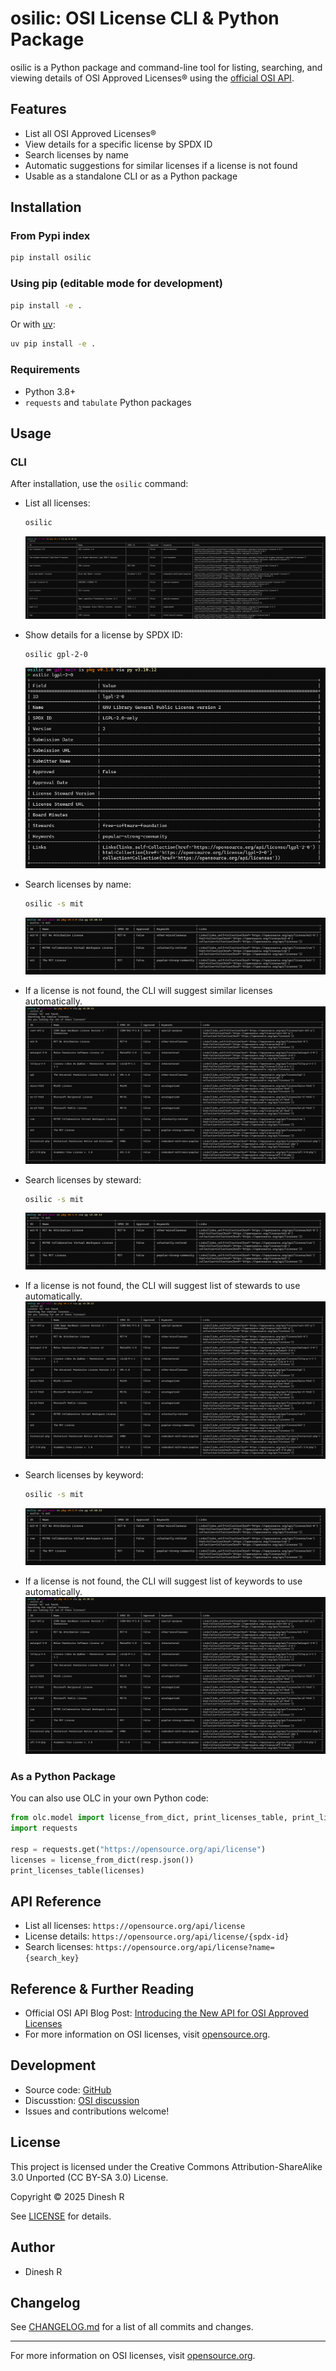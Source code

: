 # osilic: OSI License CLI & Python Package

osilic is a Python package and command-line tool for listing, searching, and viewing details of OSI Approved Licenses® using the [official OSI API](https://opensource.org/blog/introducing-the-new-api-for-osi-approved-licenses).

## Features
- List all OSI Approved Licenses®
- View details for a specific license by SPDX ID
- Search licenses by name
- Automatic suggestions for similar licenses if a license is not found
- Usable as a standalone CLI or as a Python package

## Installation

### From Pypi index
```bash
pip install osilic
```

### Using pip (editable mode for development)
```bash
pip install -e .
```
Or with [uv](https://github.com/astral-sh/uv):
```bash
uv pip install -e .
```

### Requirements
- Python 3.8+
- `requests` and `tabulate` Python packages

## Usage

### CLI
After installation, use the `osilic` command:

- List all licenses:
  ```bash
  osilic
  ```
  ![osilic](https://raw.githubusercontent.com/dineshr93/osilic/refs/heads/main/screenshot/osilic_all_licenses.png)

- Show details for a license by SPDX ID:
  ```bash
  osilic gpl-2-0
  ```
  ![osilic gpl-3-0](https://raw.githubusercontent.com/dineshr93/osilic/refs/heads/main/screenshot/osilic_lic_details.png)

- Search licenses by name:
  ```bash
  osilic -s mit
  ```
  ![osilic -s gpl](https://raw.githubusercontent.com/dineshr93/osilic/refs/heads/main/screenshot/osilic_lic_search.png)
  
- If a license is not found, the CLI will suggest similar licenses automatically.
  ![osilic mi](https://raw.githubusercontent.com/dineshr93/osilic/refs/heads/main/screenshot/osilic_missing_lic.png)

- Search licenses by steward:
  ```bash
  osilic -s mit
  ```
  ![osilic -s gpl](https://raw.githubusercontent.com/dineshr93/osilic/refs/heads/main/screenshot/osilic_lic_search.png)
  
- If a license is not found, the CLI will suggest list of stewards to use automatically.
  ![osilic mi](https://raw.githubusercontent.com/dineshr93/osilic/refs/heads/main/screenshot/osilic_missing_lic.png)

- Search licenses by keyword:
  ```bash
  osilic -s mit
  ```
  ![osilic -s gpl](https://raw.githubusercontent.com/dineshr93/osilic/refs/heads/main/screenshot/osilic_lic_search.png)
  
- If a license is not found, the CLI will suggest list of keywords to use automatically.
  ![osilic mi](https://raw.githubusercontent.com/dineshr93/osilic/refs/heads/main/screenshot/osilic_missing_lic.png)

### As a Python Package
You can also use OLC in your own Python code:
```python
from olc.model import license_from_dict, print_licenses_table, print_license_details_table
import requests

resp = requests.get("https://opensource.org/api/license")
licenses = license_from_dict(resp.json())
print_licenses_table(licenses)
```

## API Reference
- List all licenses: `https://opensource.org/api/license`
- License details: `https://opensource.org/api/license/{spdx-id}`
- Search licenses: `https://opensource.org/api/license?name={search_key}`

## Reference & Further Reading
- Official OSI API Blog Post: [Introducing the New API for OSI Approved Licenses](https://opensource.org/blog/introducing-the-new-api-for-osi-approved-licenses)
- For more information on OSI licenses, visit [opensource.org](https://opensource.org/licenses).

## Development
- Source code: [GitHub](https://github.com/dineshr93/osilic)
- Discusstion: [OSI discussion](https://discuss.opensource.org/t/introducing-the-new-api-for-osi-approved-licenses/1169/1)
- Issues and contributions welcome!

## License
This project is licensed under the Creative Commons Attribution-ShareAlike 3.0 Unported (CC BY-SA 3.0) License.

Copyright © 2025 Dinesh R

See [LICENSE](https://github.com/dineshr93/osilic/blob/main/LICENSE) for details.

## Author
- Dinesh R

## Changelog
See [CHANGELOG.md](https://github.com/dineshr93/osilic/blob/main/CHANGELOG.md) for a list of all commits and changes.

---
For more information on OSI licenses, visit [opensource.org](https://opensource.org/licenses).
